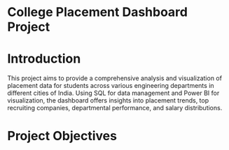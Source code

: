 # College Placement Dashboard Project
# Introduction
This project aims to provide a comprehensive analysis and visualization of placement data for students across various engineering departments in different cities of India. Using SQL for data management and Power BI for visualization, the dashboard offers insights into placement trends, top recruiting companies, departmental performance, and salary distributions.
# Project Objectives
